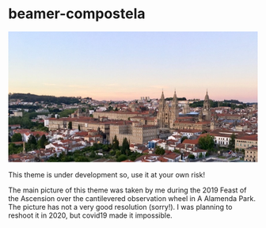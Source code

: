 # beamer-compostela

<p align="center">
  <img src="fig/scq_alameda.jpeg" width="1050" title="Santiago de Compostela">
</p>

This theme is under development so, use it at your own risk!

The main picture of this theme was taken by me during the 2019 Feast of the Ascension over the  cantilevered observation wheel in A Alamenda Park. The picture has not a very good resolution (sorry!). I was planning to reshoot it in 2020, but covid19 made it impossible.